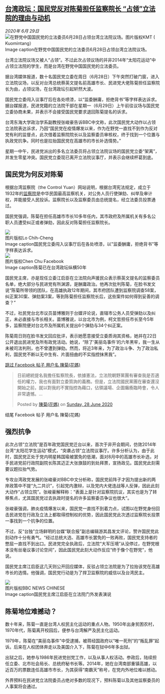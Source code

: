 <!--1593434821000-->
[台湾政坛：国民党反对陈菊担任监察院长 “占领”立法院的理由与动机](http://www.bbc.com/zhongwen/simp/chinese-news-53220360)
------

<div><i>2020年 6月 29日</i></div><div><div class="story-body__inner" property="articleBody"><div class="media-landscape has-caption full-width lead"><span class="image-and-copyright-container"><img class="js-image-replace" alt="在野党中国国民党的立法委员6月28日占领台湾立法院议场。" src="https://images.weserv.nl/?url=ichef.bbci.co.uk/news/640/cpsprodpb/10512/production/_113143866_0e749835-9e59-40c2-8bc1-0ce1504d9e47.jpg"><span class="off-screen">图片版权</span><span class="story-image-copyright">KMT ( Kuomintang）</span></span><figcaption class="media-caption"><span class="off-screen">Image caption</span><span class="media-caption__text">在野党中国国民党的立法委员6月28日占领台湾立法院议场。</span></figcaption></div><p class="story-body__introduction">台湾立法院议场又被人“占领”。不过此次占领议场的并非2014年“太阳花运动”中占领立法院的学生，而是台湾在野党中国国民党的立法委员。</p><div id="bbccom_mpu_3" class="bbccom_slot mpu-ad" aria-hidden="true"><div class="bbccom_advert"></div></div><p>据台湾媒体报道，数十名国民党立委在周日（6月28日）下午突然打破门窗，进入立法院议场，以反对台湾总统蔡英文提名前高雄市长、民进党大佬陈菊担任监察院长为由，占领议场，在台湾政坛引起轩然大波。</p><p>国民党立委闯入议事厅后在各处喷漆，以“监委酬庸，拒绝背书”等字样表达诉求。据台媒报道，民进党籍的立法院干部在星期一（6月29日）上午前往议场与国民党立委协商未果，并表示不会接受国民党要求退回陈菊提名的诉求。</p><div id="bbccom_mpu_1_2" class="bbccom_slot mpu-ad" aria-hidden="true"><div class="bbccom_advert"></div></div><p>台湾东海大学政治学系副教授张峻豪告诉BBC中文称，此次国民党大动作以占领立法院表达诉求，乃因“国民党在疫情爆发以来，作为在野党一直找不到作为反对党有利的监督点，此次借着监察院院长以及监察委员审核权，终于找到一个位置与执政党抗争。同时也是拉抬国民党在高雄市的市长补选情势。”</p><p>星期一中午，民进党派出的多名立法委员将占领立法院议场的国民党立委“架离”，并发生零星冲突。国民党立委现已离开立法院议事厅，并表示会继续杯葛到底。</p><h2 class="story-body__crosshead">国民党为何反对陈菊</h2><p>根据台湾监察院（the Control Yuan）网站说明，根据台湾宪法规定，成立于1932年的<a href="https://yo.xuite.net/info/element.php?id=IlzOuLphfQ_0xO8BaKGX10" class="story-body__link-external">监察院</a>是中华民国最高监察机关，对公务人员行使弹劾、纠举及审计权，并能接受人民投诉。监察院长以及监察委员由总统提名，经立法委员投票通过。</p><p>国民党强调，陈菊在担任高雄市市长10多年任内，其市政府及所属机关有多名公职人员遭受纠正或者弹劾，因此反对陈菊担任监察院长。</p><div class="media-landscape has-caption full-width"><span class="image-and-copyright-container"><img src="https://images.weserv.nl/?url=ichef.bbci.co.uk/news/640/cpsprodpb/68D2/production/_113143862_whatsubject.jpg"><br><span class="off-screen">图片版权</span><span class="story-image-copyright">Lo Chih-Cheng</span></span><figcaption class="media-caption"><span class="off-screen">Image caption</span><span class="media-caption__text">国民党立委闯入议事厅后在各处喷漆，以"监委酬庸，拒绝背书"等字样表达诉求。</span></figcaption></div><div class="media-landscape has-caption full-width"><span class="image-and-copyright-container"><img src="https://images.weserv.nl/?url=ichef.bbci.co.uk/news/640/cpsprodpb/6C9C/production/_113140872_1808e6c8-a3c5-4c56-84b9-ec22a114a473.jpg"><br><span class="off-screen">图片版权</span><span class="story-image-copyright">Chen Chu Facebook</span></span><figcaption class="media-caption"><span class="off-screen">Image caption</span><span class="media-caption__text">陈菊已在台湾政坛纵横50年</span></figcaption></div><p>国民党主席，亦是现任立委江启臣在立法院向声援民众表示蔡英文提名的监察委员名单，绝大部分与民进党有所渊源，是酬庸政治。他再次批判陈菊，在脸书发文说“陈菊所带领的团队，在高雄执政12年期间，其市府团队遭到监察院调查58案，纠正案30案、弹劾案3案，等到陈菊担任监察院长后，这些案件如何得到妥善的调查？”</p><p>不过，社民党台北市议员苗博雅则于台媒评论说，直辖市公务人员受弹劾以及纠正，未必直接与市长相关。苗博雅说，以台北市为例，柯文哲担任市长至今5年多，监察院便对台北市及所属机关提出6个弹劾与34个纠正案。</p><p>陈菊周日则在脸书发文回应批评，表示她愿意接受立委质询其资格，她并在22日公开退出民进党及所有政党活动。她说，“除了‘美丽岛事件’的六年黑牢，我一生从未被司法判刑，也不曾遭到弹劾。然而，将近3年来，为了政治斗争、为了政治私利，国民党不断以无中生有、片面扭曲的不实指控抹黑我”。</p><div class="social-embed"><div class="social-embed-post social-embed-facebook"><div class="embed embed-facebook"><div class="embed-region facebook-wrap" role="region" aria-label="Facebook 用户名 陳菊(花媽)"><a class="off-screen jump-link" href="#jump-linkhttps://www.facebook.com/kikuChen/posts/10157553769272405">跳过 Facebook 帖子  用户名 陳菊(花媽)</a><div class="fb-post" data-href="https://www.facebook.com/kikuChen/posts/10157553769272405" data-width="552"><blockquote cite="https://www.facebook.com/kikuChen/posts/10157553769272405" class="fb-xfbml-parse-ignore"><p>日前總統提名我擔任監察院長，依據憲法，立法院朝野黨團有審查我是否適任的權力，我也有面對立委質詢的義務。但是，立法院國民黨團在審查還沒開始之前，就以對我的不實指控為藉口，佔領議場、企圖癱瘓臨時會，令人非常遺憾。...</p>Posted by <a href="https://www.facebook.com/kikuChen/">陳菊(花媽)</a> on&nbsp;<a href="https://www.facebook.com/kikuChen/posts/10157553769272405">Sunday, 28 June 2020</a></blockquote></div><p class="off-screen" id="jump-linkhttps://www.facebook.com/kikuChen/posts/10157553769272405" tabindex="-1">结尾 Facebook 帖子  用户名 陳菊(花媽)</p></div></div></div></div><h2 class="story-body__crosshead">强烈抗争</h2><p>此次占领“立法院”是百年政党国民党迁台以来，首次于非开会期间，仿效2014年台湾“太阳花学生运动”模式，“突袭占领”立法院议事厅。许多分析认为，由于此时，国民党正处于党内明星韩国瑜被罢免的低潮，面对8月中的高雄市长补选，对手民进党前行政院副院长陈其迈正大张旗鼓的到处拜票，宣扬政见。国民党此刻需要议题拉抬气势。</p><p>专攻台湾政党发展的张峻豪对BBC中文分析称，国民党前阵子才因为提出新的两岸政策中不提“九二共识”，引起党内激辩，以及党内大佬连战等人反弹，因此此刻大动作“占领立院”。张峻豪解释称：“表面上是针对监察院抗议，其实也是为了转移焦点，尤其国民党过去执政时提名的许多监察委员争议也很大”。</p><p>张峻豪强调，肺炎疫情爆发以来，国民党一直找不到着力点，试图以在野党身份回击民进党在行政及立法上都取得控制权的优势，因此国民党此次透过监察院长投票一事找到一个抗争的位置。</p><p>不过，反“台独”立场鲜明的台媒“联合报”副总编辑游其昌发文评论，赞许国民党此刻动作十分有勇气。“经过总统大选、高雄市长罢免的一败再败，国民党支持者的憋屈一直找不到出口。民进党完全执政后，立法院“大军压境”从没停过，在野党根本没有丝毫议事讨论空间”，因此国民党此刻大动作反应“终于像个在野党”，他说。</p><p>国民党主席江启臣这几天则公开回应媒体，反驳占领立法院是为了拉抬该党在高雄市长的选情。他强调，国民党行动是为了捍卫监察院的威信以及台湾民主。</p><div class="media-landscape has-caption full-width"><span class="image-and-copyright-container"><img src="https://images.weserv.nl/?url=ichef.bbci.co.uk/news/640/cpsprodpb/17A24/production/_113140869_f6f59c82-a044-4ba3-906a-08bc7ee05841.jpg"><br><span class="off-screen">图片版权</span><span class="story-image-copyright">BBC NEWS CHINESE</span></span><figcaption class="media-caption"><span class="off-screen">Image caption</span><span class="media-caption__text">国民党主席江启臣在立法院门外发表演说</span></figcaption></div><h2 class="story-body__crosshead">陈菊地位难撼动？</h2><p>数十年来，陈菊一直是台湾人权民主化运动的重点人物。1950年出身贫困农村，1970年代，陈菊离开校园后，便参与台湾解严及民主化运动。</p><p>1979年，陈菊在“美丽岛事件”中受逮捕，被蒋经国政府以“唯一死刑”的“叛乱罪”起诉。后来在人权团体奔走以及美国介入下，陈菊在狱中6年多出狱。</p><p>出狱之后，她参与1986年民进党创党工作，以及从事人权活动。参政后，陆续担任立委、北市社会局长、总统府秘书长等。2014年，她在台湾南部重镇高雄，以近百万的票数连任高雄市市长，为其获得“南霸天”称号，在党内外地位难以撼动。</p><p>外界预料在民进党立法院委员占绝对多数的现况下，预料陈菊以及其他监察委员的人事案将会通过。</p></div></div>
